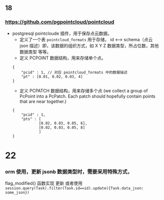 ## 18
### https://github.com/pgpointcloud/pointcloud
- postgresql pointcloude 插件，用于保存点云数据。
  - 定义了一个表 ` pointcloud_formats ` 用于存储， id <--> schema（点云 json 描述）即，该数据的组织方式，如 X Y Z 数据类型，所占位数，其他数据类型 等等。
  -  定义 PCPOINT 数据结构，用来存储单个点。
    ```
    {
        "pcid" : 1, // 对应 pointcloud_formats 中的数据描述
        "pt" : [0.01, 0.02, 0.03, 4]
    }
    ```
  -  定义 PCPATCH 数据结构，用来存储多个点 (we collect a group of PcPoint into a PcPatch. Each patch should hopefully contain points that are near together.)
    ```
    {
        "pcid" : 1,
        "pts" : [
                [0.02, 0.03, 0.05, 6],
                [0.02, 0.03, 0.05, 8]
                ]
    }
    ```

# 22
### orm 使用，更新 jsonb 数据类型时，需要采用特殊方式，
flag_modified() 函数实现 更新
或者使用
`session.query(Task).filter(Task.id==id).update({Task.data_json: some_json})`